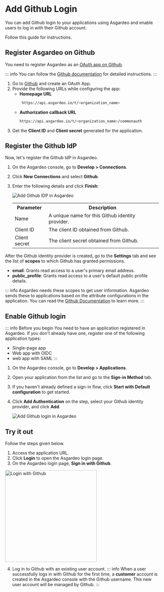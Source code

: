 # Add Github Login

You can add Github login to your applications using Asgardeo and enable users to log in with their Github account.

Follow this guide for instructions.

## Register Asgardeo on Github

You need to register Asgardeo as an [OAuth app on Github](https://docs.github.com/en/developers/apps/building-oauth-apps/creating-an-oauth-app).

::: info
You can follow the [Github documentation](https://docs.github.com/en/developers/apps/building-oauth-apps/creating-an-oauth-app) for detailed instructions.
:::

1. Go to [Github](https://github.com/) and create an OAuth App.
2. Provide the following URLs while configuring the app:
    - **Homepage URL**
      ```bash no-line-numbers
       https://api.asgardeo.io/t/<organization_name>
      ```
   - **Authorization callback URL**
      ```bash no-line-numbers
      https://api.asgardeo.io/t/<organization_name>/commonauth
      ```
3. Get the **Client ID** and **Client secret** generated for the application.

## Register the Github IdP

Now, let's register the Github IdP in Asgardeo.

1. On the Asgardeo console, go to **Develop > Connections**.
2. Click **New Connections** and select **Github**.
3. Enter the following details and click **Finish**:

    <img :src="$withBase('/assets/img/guides/idp/github-idp/add-github-idp.png')" alt="Add Github IDP in Asgardeo">

    <table>
      <tr>
        <th>Parameter</th>
        <th>Description</th>
      </tr>
      <tr>
        <td>Name</td>
        <td>A unique name for this Github identity provider.</td>
      </tr>
      <tr>
          <td>Client ID</td>
          <td>The client ID obtained from Github.</td>
      </tr>
      <tr>
          <td>Client secret</td>
          <td>The client secret obtained from Github.</td>
      </tr>
    </table>

After the Github identity provider is created, go to the **Settings** tab and see the list of **scopes** to which Github has granted permissions.

- **email**: Grants read access to a user's primary email address.
- **public_profile**: Grants read access to a user's default public profile details.  

::: info
Asgardeo needs these scopes to get user information. Asgardeo sends these to applications based on the attribute configurations in the application. You can read the [Github Documentation](https://docs.github.com/en/developers/apps/building-oauth-apps/scopes-for-oauth-apps) to learn more.
::: 

##  Enable Github login

::: info Before you begin
You need to have an application registered in Asgardeo. If you don't already have one, register one of the following application types:

-   <a :href="$withBase('/guides/applications/register-single-page-app/')">Single-page app</a>
-   <a :href="$withBase('/guides/applications/register-oidc-web-app/')">Web app with OIDC</a>
-   <a :href="$withBase('/guides/applications/register-saml-web-app/')">web app with SAML</a>
:::

1. On the Asgardeo console, go to **Develop > Applications**.
2. Open your application from the list and go to the **Sign-in Method** tab.
3. If you haven't already defined a sign-in flow, click **Start with Default configuration** to get started.
4. Click **Add Authentication** on the step, select your Github identity provider, and click **Add**.

   <img :src="$withBase('/assets/img/guides/idp/github-idp/add-github-federation-with-basic.png')" alt="Add Github login in Asgardeo">

## Try it out

Follow the steps given below. 

1. Access the application URL. 
2. Click **Login** to open the Asgardeo login page.
3. On the Asgardeo login page, **Sign in with Github**.

<img :src="$withBase('/assets/img/guides/idp/github-idp/sign-in-with-github.png')" alt="Login with Github" width=300>

4. Log in to Github with an existing user account.
::: info
When a user successfully logs in with Github for the first time, a **customer** account is created in the Asgardeo console with the Github username. This new user account will be managed by Github.
:::